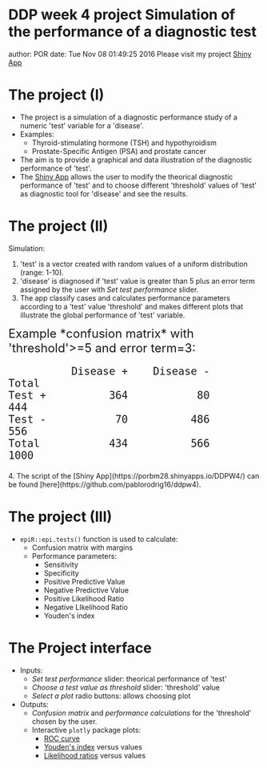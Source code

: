 DDP week 4 project
Simulation of the performance of a diagnostic test
========================================================
author: POR
date: Tue Nov 08 01:49:25 2016
Please visit my project [Shiny App](https://porbm28.shinyapps.io/DDPW4/) 


The project (I)
========================================================

* The project is a simulation of a diagnostic performance study of a numeric 'test' variable for a 'disease'.  
* Examples:  
    + Thyroid-stimulating hormone (TSH) and hypothyroidism
    + Prostate-Specific Antigen (PSA) and prostate cancer 
* The aim is to provide a graphical and data illustration of the diagnostic performance of 'test'.  
* The [Shiny App](https://porbm28.shinyapps.io/DDPW4/) allows the user to modify the theorical diagnostic performance of 'test' and to choose different 'threshold' values of 'test' as diagnostic tool for 'disease' and see the results.  


The project (II)
========================================================

Simulation: 

1. 'test' is a vector created with random values of a uniform distribution (range: 1-10).  
2. 'disease' is diagnosed if 'test' value is greater than 5 plus an error term assigned by the user with *Set test performance* slider.
3. The app classify cases and calculates performance parameters according to a 'test' value 'threshold' and makes different plots that illustrate the global performance of 'test' variable.  
<font size=5>
Example *confusion matrix* with 'threshold'>=5 and error term=3:  

```
          Disease +    Disease -      Total
Test +          364           80        444
Test -           70          486        556
Total           434          566       1000
```
</font>
4. The script of the [Shiny App](https://porbm28.shinyapps.io/DDPW4/) can be found [here](https://github.com/pablorodrig16/ddpw4).

The project (III)
========================================================

* `epiR::epi.tests()` function is used to calculate:  
    + Confusion matrix with margins
    + Performance parameters: 
        + Sensitivity
        + Specificity
        + Positive Predictive Value
        + Negative Predictive Value
        + Positive Likelihood Ratio
        + Negative LIkelihood Ratio
        + Youden's index

The Project interface
========================================================
* Inputs:
    + *Set test performance* slider: theorical performance of 'test'
    + *Choose a test value as threshold* slider: 'threshold' value
    + *Select a plot* radio buttons: allows choosing plot
* Outputs: 
    + *Confusion matrix* and *performance calculations* for the 'threshold' chosen by the user.  
    + Interactive `plotly` package plots:
        + [ROC curve](https://en.wikipedia.org/wiki/Receiver_operating_characteristic)  
        + [Youden's index](https://en.wikipedia.org/wiki/Youden%27s_J_statistic) versus values  
        + [Likelihood ratios](https://en.wikipedia.org/wiki/Likelihood_ratios_in_diagnostic_testing) versus values 
